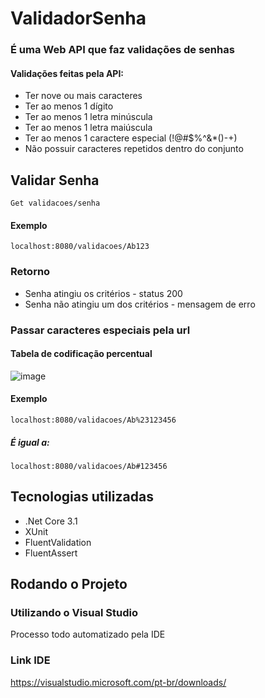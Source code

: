 # ValidadorSenha

### É uma Web API que faz validações de senhas

#### Validações feitas pela API:
+ Ter nove ou mais caracteres
+ Ter ao menos 1 dígito
+ Ter ao menos 1 letra minúscula
+ Ter ao menos 1 letra maiúscula
+ Ter ao menos 1 caractere especial (!@#$%^&*()-+)
+ Não possuir caracteres repetidos dentro do conjunto


## Validar Senha

`Get validacoes/senha`

#### Exemplo
`localhost:8080/validacoes/Ab123`

### Retorno

+ Senha atingiu os critérios - status 200
+ Senha não atingiu um dos critérios - mensagem de erro

### Passar caracteres especiais pela url

#### Tabela de codificação percentual
![image](https://user-images.githubusercontent.com/48035880/159801581-b61c1c46-4d63-41e6-9b01-887dd336ff41.png)

#### Exemplo
`localhost:8080/validacoes/Ab%23123456`
##### É igual a:
`localhost:8080/validacoes/Ab#123456`

## Tecnologias utilizadas

+ .Net Core 3.1
+ XUnit
+ FluentValidation
+ FluentAssert

## Rodando o Projeto
### Utilizando o Visual Studio
Processo todo automatizado pela IDE
### Link IDE
https://visualstudio.microsoft.com/pt-br/downloads/
